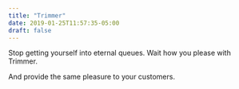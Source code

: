 ```yaml
---
title: "Trimmer"
date: 2019-01-25T11:57:35-05:00
draft: false
---
```


Stop getting yourself into eternal queues. Wait how you please with Trimmer.

And provide the same pleasure to your customers.

